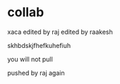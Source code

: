# collab
xaca
edited by raj
edited by raakesh



skhbdskjfhefkuhefiuh

you will not pull


pushed by raj again